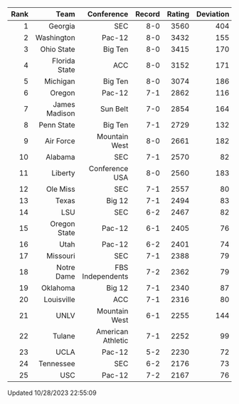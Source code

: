 | Rank  | Team                 | Conference           | Record   | Rating | Deviation |
| ---:  | ---:                 | ---:                 | ---:     | ---:   | ---:      |
| 1     | Georgia              | SEC                  | 8-0      | 3560   | 404       |
| 2     | Washington           | Pac-12               | 8-0      | 3432   | 155       |
| 3     | Ohio State           | Big Ten              | 8-0      | 3415   | 170       |
| 4     | Florida State        | ACC                  | 8-0      | 3152   | 171       |
| 5     | Michigan             | Big Ten              | 8-0      | 3074   | 186       |
| 6     | Oregon               | Pac-12               | 7-1      | 2862   | 116       |
| 7     | James Madison        | Sun Belt             | 7-0      | 2854   | 164       |
| 8     | Penn State           | Big Ten              | 7-1      | 2729   | 132       |
| 9     | Air Force            | Mountain West        | 8-0      | 2661   | 182       |
| 10    | Alabama              | SEC                  | 7-1      | 2570   | 82        |
| 11    | Liberty              | Conference USA       | 8-0      | 2560   | 183       |
| 12    | Ole Miss             | SEC                  | 7-1      | 2557   | 80        |
| 13    | Texas                | Big 12               | 7-1      | 2494   | 83        |
| 14    | LSU                  | SEC                  | 6-2      | 2467   | 82        |
| 15    | Oregon State         | Pac-12               | 6-1      | 2405   | 76        |
| 16    | Utah                 | Pac-12               | 6-2      | 2401   | 74        |
| 17    | Missouri             | SEC                  | 7-1      | 2388   | 79        |
| 18    | Notre Dame           | FBS Independents     | 7-2      | 2362   | 79        |
| 19    | Oklahoma             | Big 12               | 7-1      | 2340   | 87        |
| 20    | Louisville           | ACC                  | 7-1      | 2316   | 80        |
| 21    | UNLV                 | Mountain West        | 6-1      | 2255   | 144       |
| 22    | Tulane               | American Athletic    | 7-1      | 2252   | 99        |
| 23    | UCLA                 | Pac-12               | 5-2      | 2230   | 72        |
| 24    | Tennessee            | SEC                  | 6-2      | 2176   | 73        |
| 25    | USC                  | Pac-12               | 7-2      | 2167   | 76        |

Updated 10/28/2023 22:55:09
